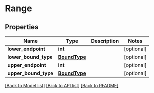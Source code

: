 # Range

## Properties
Name | Type | Description | Notes
------------ | ------------- | ------------- | -------------
**lower_endpoint** | **int** |  | [optional] 
**lower_bound_type** | [**BoundType**](BoundType.md) |  | [optional] 
**upper_endpoint** | **int** |  | [optional] 
**upper_bound_type** | [**BoundType**](BoundType.md) |  | [optional] 

[[Back to Model list]](../README.md#documentation-for-models) [[Back to API list]](../README.md#documentation-for-api-endpoints) [[Back to README]](../README.md)


